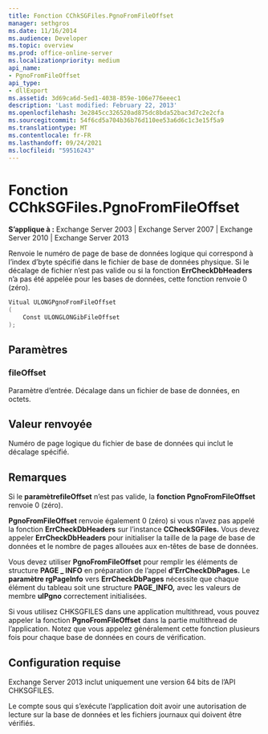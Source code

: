 ```yaml
---
title: Fonction CChkSGFiles.PgnoFromFileOffset
manager: sethgros
ms.date: 11/16/2014
ms.audience: Developer
ms.topic: overview
ms.prod: office-online-server
ms.localizationpriority: medium
api_name:
- PgnoFromFileOffset
api_type:
- dllExport
ms.assetid: 3d69ca6d-5ed1-4038-859e-106e776eeec1
description: 'Last modified: February 22, 2013'
ms.openlocfilehash: 3e2845cc326520ad875dc8bda52bac3d7c2e2cfa
ms.sourcegitcommit: 54f6cd5a704b36b76d110ee53a6d6c1c3e15f5a9
ms.translationtype: MT
ms.contentlocale: fr-FR
ms.lasthandoff: 09/24/2021
ms.locfileid: "59516243"
---
```

# <a name="cchksgfilespgnofromfileoffset-function"></a>Fonction CChkSGFiles.PgnoFromFileOffset

**S’applique à :** Exchange Server 2003 | Exchange Server 2007 | Exchange Server 2010 | Exchange Server 2013
  
Renvoie le numéro de page de base de données logique qui correspond à l’index d’byte spécifié dans le fichier de base de données physique. Si le décalage de fichier n’est pas valide ou si la fonction **ErrCheckDbHeaders** n’a pas été appelée pour les bases de données, cette fonction renvoie 0 (zéro). 
  
```cs
Vitual ULONGPgnoFromFileOffset  
(
    Const ULONGLONGibFileOffset
);

```

## <a name="parameters"></a>Paramètres

### <a name="ibfileoffset"></a>fileOffset
  
Paramètre d’entrée. Décalage dans un fichier de base de données, en octets.
    
## <a name="return-value"></a>Valeur renvoyée

Numéro de page logique du fichier de base de données qui inclut le décalage spécifié.
  
## <a name="remarks"></a>Remarques

Si le **paramètrefileOffset** n’est pas valide, la **fonction PgnoFromFileOffset** renvoie 0 (zéro). 
  
**PgnoFromFileOffset** renvoie également 0 (zéro) si vous n’avez pas appelé la fonction **ErrCheckDbHeaders** sur l’instance **CCheckSGFiles.** Vous devez appeler **ErrCheckDbHeaders** pour initialiser la taille de la page de base de données et le nombre de pages allouées aux en-têtes de base de données. 
  
Vous devez utiliser **PgnoFromFileOffset** pour remplir les éléments de structure **PAGE \_ INFO** en préparation de l’appel **d’ErrCheckDbPages.** Le **paramètre rgPageInfo** vers **ErrCheckDbPages** nécessite que chaque élément du tableau soit une structure **PAGE_INFO,** avec les valeurs de membre **ulPgno** correctement initialisées. 
  
Si vous utilisez CHKSGFILES dans une application multithread, vous pouvez appeler la fonction **PgnoFromFileOffset** dans la partie multithread de l’application. Notez que vous appelez généralement cette fonction plusieurs fois pour chaque base de données en cours de vérification. 
  
## <a name="requirements"></a>Configuration requise

Exchange Server 2013 inclut uniquement une version 64 bits de l’API CHKSGFILES.
  
Le compte sous qui s’exécute l’application doit avoir une autorisation de lecture sur la base de données et les fichiers journaux qui doivent être vérifiés.
  

